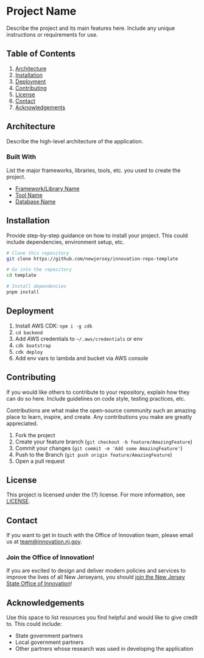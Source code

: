 # Project Name

Describe the project and its main features here. Include any unique instructions or requirements for
use.

## Table of Contents

1. [Architecture](#architecture)
1. [Installation](#installation)
1. [Deployment](#deployment)
1. [Contributing](#contributing)
1. [License](#license)
1. [Contact](#contact)
1. [Acknowledgements](#acknowledgements)

## Architecture

Describe the high-level architecture of the application.

### Built With

List the major frameworks, libraries, tools, etc. you used to create the project.

- [Framework/Library Name](link-to-framework)
- [Tool Name](link-to-tool)
- [Database Name](link-to-database)

## Installation

Provide step-by-step guidance on how to install your project. This could include dependencies,
environment setup, etc.

```bash
# Clone this repository
git clone https://github.com/newjersey/innovation-repo-template

# Go into the repository
cd template

# Install dependencies
pnpm install
```

## Deployment

1. Install AWS CDK: `npm i -g cdk`
1. `cd backend`
1. Add AWS credentials to `~/.aws/credentials` or env
1. `cdk bootstrap`
1. `cdk deploy`
1. Add env vars to lambda and bucket via AWS console

## Contributing

If you would like others to contribute to your repository, explain how they can do so here. Include
guidelines on code style, testing practices, etc.

Contributions are what make the open-source community such an amazing place to learn, inspire, and
create. Any contributions you make are greatly appreciated.

1. Fork the project
2. Create your feature branch (`git checkout -b feature/AmazingFeature`)
3. Commit your changes (`git commit -m 'Add some AmazingFeature'`)
4. Push to the Branch (`git push origin feature/AmazingFeature`)
5. Open a pull request

## License

This project is licensed under the (?) license. For more information, see [LICENSE](LICENSE).

## Contact

If you want to get in touch with the Office of Innovation team, please email us at
[team@innovation.nj.gov](mailto:team@innovation.nj.gov).

### Join the Office of Innovation!

If you are excited to design and deliver modern policies and services to improve the lives of all
New Jerseyans, you should
[join the New Jersey State Office of Innovation](https://innovation.nj.gov/join.html)!

## Acknowledgements

Use this space to list resources you find helpful and would like to give credit to. This could
include:

- State government partners
- Local government partners
- Other partners whose research was used in developing the application
